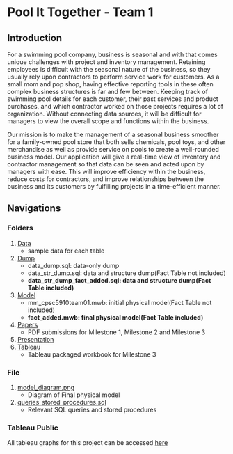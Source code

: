 # Pool It Together - Team 1
## Introduction
For a swimming pool company, business is seasonal and with that comes unique challenges with project and inventory management. Retaining employees is difficult with the seasonal nature of the business, so they usually rely upon contractors to perform service work for customers. As a small mom and pop shop, having effective reporting tools in these often complex business structures is far and few between. Keeping track of swimming pool details for each customer, their past services and product purchases, and which contractor worked on those projects requires a lot of organization. Without connecting data sources, it will be difficult for managers to view the overall scope and functions within the business.

Our mission is to make the management of a seasonal business smoother for a family-owned pool store that both sells chemicals, pool toys, and other merchandise as well as provide service on pools to create a well-rounded business model. Our application will give a real-time view of inventory and contractor management so that data can be seen and acted upon by managers with ease. This will improve efficiency within the business, reduce costs for contractors, and improve relationships between the business and its customers by fulfilling projects in a time-efficient manner.

## Navigations
### Folders
1. [Data](https://github.com/Cuicui-github/Database-design-and-statistical-analytics/edit/master/Data)
    - sample data for each table
2. [Dump](https://github.com/Cuicui-github/Database-design-and-statistical-analytics/edit/master/Dump)
    - data_dump.sql: data-only dump
    - data_str_dump.sql: data and structure dump(Fact Table not included)
    - **data_str_dump_fact_added.sql: data and structure dump(Fact Table included)**
3. [Model](https://github.com/Cuicui-github/Database-design-and-statistical-analytics/edit/master/Model)
    - mm_cpsc5910team01.mwb: initial physical model(Fact Table not included)
    - **fact_added.mwb: final physical model(Fact Table included)**
4. [Papers](https://github.com/Cuicui-github/Database-design-and-statistical-analytics/edit/master/Papers)
    - PDF submissions for Milestone 1, Milestone 2 and Milestone 3
5. [Presentation](https://github.com/Cuicui-github/Database-design-and-statistical-analytics/edit/master/Presentaion)
6. [Tableau](https://github.com/Cuicui-github/Database-design-and-statistical-analytics/edit/master/Tableau)
    - Tableau packaged workbook for Milestone 3
### File
1. [model_diagram.png](https://github.com/Cuicui-github/Database-design-and-statistical-analytics/edit/master/model_diagram.png)
    - Diagram of Final physical model
2. [queries_stored_procedures.sql](https://github.com/Cuicui-github/Database-design-and-statistical-analytics/edit/master/queries_stored_procedures.sql)
    - Relevant SQL queries and stored procedures
### Tableau Public
All tableau graphs for this project can be accessed [here](https://public.tableau.com/profile/chelseajia#!/)
